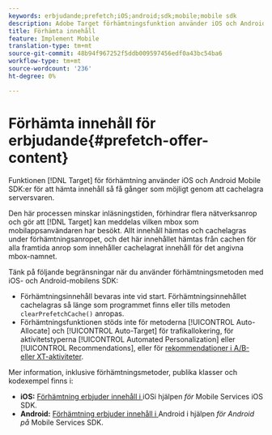 ```yaml
---
keywords: erbjudande;prefetch;iOS;android;sdk;mobile;mobile sdk
description: Adobe Target förhämtningsfunktion använder iOS och Android Mobile SDK för att hämta innehåll som kan erbjudas så få gånger som möjligt genom att cachelagra serversvaren.
title: Förhämta innehåll
feature: Implement Mobile
translation-type: tm+mt
source-git-commit: 48b94f967252f5ddb009597456edf0a43bc54ba6
workflow-type: tm+mt
source-wordcount: '236'
ht-degree: 0%

---
```



# Förhämta innehåll för erbjudande{#prefetch-offer-content}

Funktionen [!DNL Target] för förhämtning använder iOS och Android Mobile SDK:er för att hämta innehåll så få gånger som möjligt genom att cachelagra serversvaren.

Den här processen minskar inläsningstiden, förhindrar flera nätverksanrop och gör att [!DNL Target] kan meddelas vilken mbox som mobilappsanvändaren har besökt. Allt innehåll hämtas och cachelagras under förhämtningsanropet, och det här innehållet hämtas från cachen för alla framtida anrop som innehåller cachelagrat innehåll för det angivna mbox-namnet.

Tänk på följande begränsningar när du använder förhämtningsmetoden med iOS- och Android-mobilens SDK:

* Förhämtningsinnehåll bevaras inte vid start. Förhämtningsinnehållet cachelagras så länge som programmet finns eller tills metoden `clearPrefetchCache()` anropas.
* Förhämtningsfunktionen stöds inte för metoderna [!UICONTROL Auto-Allocate] och [!UICONTROL Auto-Target] för trafikallokering, för aktivitetstyperna [!UICONTROL Automated Personalization] eller [!UICONTROL Recommendations], eller för [rekommendationer i A/B- eller XT-aktiviteter](/help/c-recommendations/recommendations-as-an-offer.md).

Mer information, inklusive förhämtningsmetoder, publika klasser och kodexempel finns i:

* **iOS:**  [Förhämtning erbjuder innehåll i ](https://experienceleague.adobe.com/docs/mobile-services/ios/target-ios/c-mob-target-prefetch-ios.html) iOSi hjälpen *för* Mobile Services iOS SDK.
* **Android:**  [Förhämtning erbjuder innehåll i ](https://experienceleague.adobe.com/docs/mobile-services/android/target-android/c-mob-target-prefetch-android.html) Android i hjälpen *för Android på* Mobile Services SDK.
